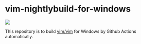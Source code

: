 
# vim-nightlybuild-for-windows

![](https://github.com/rbtnn/vim-nightlybuild-for-windows/workflows/vim-nightlybuild-for-windows/badge.svg)

This repository is to build [vim/vim](https://github.com/vim/vim) for Windows by Github Actions automatically.
